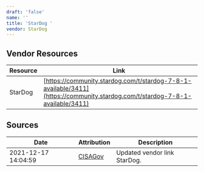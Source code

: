 ```yaml
---
draft: 'false'
name: ''
title: 'StarDog '
vendor: StarDog
---
```


## Vendor Resources
| Resource | Link |
| --- | --- |
| StarDog | [https://community.stardog.com/t/stardog-7-8-1-available/3411](https://community.stardog.com/t/stardog-7-8-1-available/3411) |



## Sources
| Date | Attribution | Description |
| --- | --- | --- |
| 2021-12-17 14:04:59 | [CISAGov](https://raw.githubusercontent.com/cisagov/log4j-affected-db/develop/README.md) | Updated vendor link StarDog.  |

